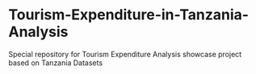 # Tourism-Expenditure-in-Tanzania-Analysis
Special repository for Tourism Expenditure Analysis showcase project based on Tanzania Datasets
